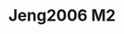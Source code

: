 <a name="material" />

# Jeng2006 M2
<script type="application/ld+json">
  {
    "@context": "https://schema.org/",
    "@type": "ChemicalSubstance",
    "http://purl.org/dc/terms/conformsTo":
      {
        "@type": "CreativeWork",
        "@id": "https://bioschemas.org/profiles/ChemicalSubstance/0.4-RELEASE/"
      },
    "@id": "https://egonw.github.io/nanowiki/nanowiki119.html#material",
    "name": "Jeng2006 M2",
    "sameAs: "http://127.0.0.1/mediawiki/index.php/Special:URIResolver/Jeng2006_M2"
  }
</script>

